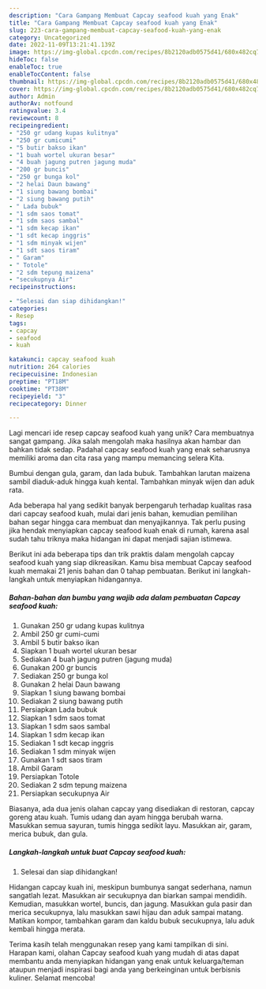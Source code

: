 ```yaml
---
description: "Cara Gampang Membuat Capcay seafood kuah yang Enak"
title: "Cara Gampang Membuat Capcay seafood kuah yang Enak"
slug: 223-cara-gampang-membuat-capcay-seafood-kuah-yang-enak
category: Uncategorized
date: 2022-11-09T13:21:41.139Z
image: https://img-global.cpcdn.com/recipes/8b2120adb0575d41/680x482cq70/capcay-seafood-kuah-foto-resep-utama.jpg
hideToc: false
enableToc: true
enableTocContent: false
thumbnail: https://img-global.cpcdn.com/recipes/8b2120adb0575d41/680x482cq70/capcay-seafood-kuah-foto-resep-utama.jpg
cover: https://img-global.cpcdn.com/recipes/8b2120adb0575d41/680x482cq70/capcay-seafood-kuah-foto-resep-utama.jpg
author: Admin
authorAv: notfound
ratingvalue: 3.4
reviewcount: 8
recipeingredient:
- "250 gr udang kupas kulitnya"
- "250 gr cumicumi"
- "5 butir bakso ikan"
- "1 buah wortel ukuran besar"
- "4 buah jagung putren jagung muda"
- "200 gr buncis"
- "250 gr bunga kol"
- "2 helai Daun bawang"
- "1 siung bawang bombai"
- "2 siung bawang putih"
- " Lada bubuk"
- "1 sdm saos tomat"
- "1 sdm saos sambal"
- "1 sdm kecap ikan"
- "1 sdt kecap inggris"
- "1 sdm minyak wijen"
- "1 sdt saos tiram"
- " Garam"
- " Totole"
- "2 sdm tepung maizena"
- "secukupnya Air"
recipeinstructions:

- "Selesai dan siap dihidangkan!"
categories:
- Resep
tags:
- capcay
- seafood
- kuah

katakunci: capcay seafood kuah 
nutrition: 264 calories
recipecuisine: Indonesian
preptime: "PT18M"
cooktime: "PT38M"
recipeyield: "3"
recipecategory: Dinner

---
```





Lagi mencari ide resep capcay seafood kuah yang unik? Cara membuatnya sangat gampang. Jika salah mengolah maka hasilnya akan hambar dan bahkan tidak sedap. Padahal capcay seafood kuah yang enak seharusnya memiliki aroma dan cita rasa yang mampu memancing selera Kita.





Bumbui dengan gula, garam, dan lada bubuk. Tambahkan larutan maizena sambil diaduk-aduk hingga kuah kental. Tambahkan minyak wijen dan aduk rata.

Ada beberapa hal yang sedikit banyak berpengaruh terhadap kualitas rasa dari capcay seafood kuah, mulai dari jenis bahan, kemudian pemilihan bahan segar hingga cara membuat dan menyajikannya. Tak perlu pusing jika hendak menyiapkan capcay seafood kuah enak di rumah, karena asal sudah tahu triknya maka hidangan ini dapat menjadi sajian istimewa.






Berikut ini ada beberapa tips dan trik praktis dalam mengolah capcay seafood kuah yang siap dikreasikan. Kamu bisa membuat Capcay seafood kuah memakai 21 jenis bahan dan 0 tahap pembuatan. Berikut ini langkah-langkah untuk menyiapkan hidangannya.

<!--inarticleads1-->

##### Bahan-bahan dan bumbu yang wajib ada dalam pembuatan Capcay seafood kuah:

1. Gunakan 250 gr udang kupas kulitnya
1. Ambil 250 gr cumi-cumi
1. Ambil 5 butir bakso ikan
1. Siapkan 1 buah wortel ukuran besar
1. Sediakan 4 buah jagung putren (jagung muda)
1. Gunakan 200 gr buncis
1. Sediakan 250 gr bunga kol
1. Gunakan 2 helai Daun bawang
1. Siapkan 1 siung bawang bombai
1. Sediakan 2 siung bawang putih
1. Persiapkan  Lada bubuk
1. Siapkan 1 sdm saos tomat
1. Siapkan 1 sdm saos sambal
1. Siapkan 1 sdm kecap ikan
1. Sediakan 1 sdt kecap inggris
1. Sediakan 1 sdm minyak wijen
1. Gunakan 1 sdt saos tiram
1. Ambil  Garam
1. Persiapkan  Totole
1. Sediakan 2 sdm tepung maizena
1. Persiapkan secukupnya Air


Biasanya, ada dua jenis olahan capcay yang disediakan di restoran, capcay goreng atau kuah. Tumis udang dan ayam hingga berubah warna. Masukkan semua sayuran, tumis hingga sedikit layu. Masukkan air, garam, merica bubuk, dan gula. 

<!--inarticleads2-->

##### Langkah-langkah untuk buat Capcay seafood kuah:


1. Selesai dan siap dihidangkan!

Hidangan capcay kuah ini, meskipun bumbunya sangat sederhana, namun sangatlah lezat. Masukkan air secukupnya dan biarkan sampai mendidih. Kemudian, masukkan wortel, buncis, dan jagung. Masukkan gula pasir dan merica secukupnya, lalu masukkan sawi hijau dan aduk sampai matang. Matikan kompor, tambahkan garam dan kaldu bubuk secukupnya, lalu aduk kembali hingga merata. 

Terima kasih telah menggunakan resep yang kami tampilkan di sini. Harapan kami, olahan Capcay seafood kuah yang mudah di atas dapat membantu anda menyiapkan hidangan yang enak untuk keluarga/teman ataupun menjadi inspirasi bagi anda yang berkeinginan untuk berbisnis kuliner. Selamat mencoba!
